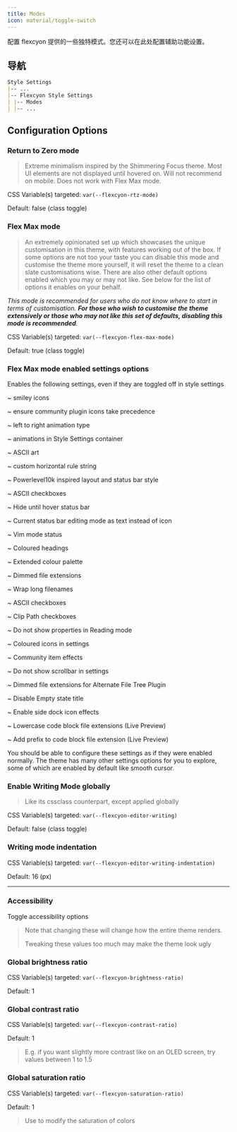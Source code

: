 ```yaml
---
title: Modes
icon: material/toggle-switch
---
```


配置 flexcyon 提供的一些独特模式。您还可以在此处配置辅助功能设置。

## 导航

```md
Style Settings
|-- ...
|-- Flexcyon Style Settings
| |-- Modes
| |-- ...
```

## Configuration Options

### Return to Zero mode

> Extreme minimalism inspired by the Shimmering Focus theme. Most UI elements
> are not displayed until hovered on. Will not recommend on mobile. Does not work with Flex Max mode.

CSS Variable(s) targeted: `var(--flexcyon-rtz-mode)`

Default: false (class toggle)

### Flex Max mode

> An extremely opinionated set up which showcases the unique customisation in this theme, with features working out of the box. If some options are not too your taste you can disable this mode and customise the theme more yourself, it will reset the theme to a clean slate customisations wise. There are also other default options enabled which you may or may not like. See below for the list of options it enables on your behalf.

_This mode is recommended for users who do not know where to start in terms of customisation. **For those who wish to customise the theme extensively or those who may not like this set of defaults, disabling this mode is recommended**._

CSS Variable(s) targeted: `var(--flexcyon-flex-max-mode)`

Default: true (class toggle)

### Flex Max mode enabled settings options

Enables the following settings, even if they are toggled off in style settings

~ smiley icons

~ ensure community plugin icons take precedence

~ left to right animation type

~ animations in Style Settings container

~ ASCII art

~ custom horizontal rule string

~ Powerlevel10k inspired layout and status bar style

~ ASCII checkboxes

~ Hide until hover status bar

~ Current status bar editing mode as text instead of icon

~ Vim mode status

~ Coloured headings

~ Extended colour palette

~ Dimmed file extensions

~ Wrap long filenames

~ ASCII checkboxes

~ Clip Path checkboxes

~ Do not show properties in Reading mode

~ Coloured icons in settings

~ Community item effects

~ Do not show scrollbar in settings

~ Dimmed file extensions for Alternate File Tree Plugin

~ Disable Empty state title

~ Enable side dock icon effects

~ Lowercase code block file extensions (Live Preview)

~ Add prefix to code block file extension (Live Preview)

You should be able to configure these settings as if they were enabled normally. The theme has many other settings options for you to explore, some of which are enabled by default like smooth cursor.

### Enable Writing Mode globally

> Like its cssclass counterpart, except applied globally

CSS Variable(s) targeted: `var(--flexcyon-editor-writing)`

Default: false (class toggle)

### Writing mode indentation

CSS Variable(s) targeted: `var(--flexcyon-editor-writing-indentation)`

Default: 16 (px)

---

### Accessibility

Toggle accessibility options

> Note that changing these will change how the entire theme renders.
>
> Tweaking these values too much may make the theme look ugly

### Global brightness ratio

CSS Variable(s) targeted: `var(--flexcyon-brightness-ratio)`

Default: 1

### Global contrast ratio

CSS Variable(s) targeted: `var(--flexcyon-contrast-ratio)`

Default: 1

> E.g. if you want slightly more contrast like on an OLED screen, try values
> between 1 to 1.5

### Global saturation ratio

CSS Variable(s) targeted: `var(--flexcyon-saturation-ratio)`

Default: 1

> Use to modify the saturation of colors
